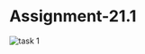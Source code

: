 

# Assignment-21.1

![task 1](https://user-images.githubusercontent.com/34162166/38084640-4a55e5ec-336b-11e8-8588-a43b79417019.png)
